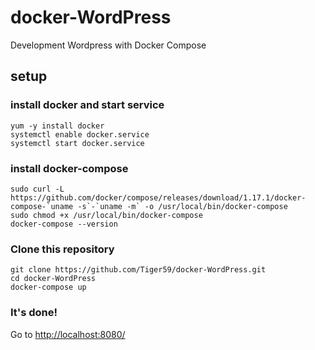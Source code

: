 # docker-WordPress
Development Wordpress with Docker Compose

## setup
### install docker and start service

```
yum -y install docker
systemctl enable docker.service
systemctl start docker.service
```

### install docker-compose

```
sudo curl -L https://github.com/docker/compose/releases/download/1.17.1/docker-compose-`uname -s`-`uname -m` -o /usr/local/bin/docker-compose
sudo chmod +x /usr/local/bin/docker-compose
docker-compose --version

```

### Clone this repository

```
git clone https://github.com/Tiger59/docker-WordPress.git
cd docker-WordPress
docker-compose up
```

### It's done!

Go to <http://localhost:8080/> 
